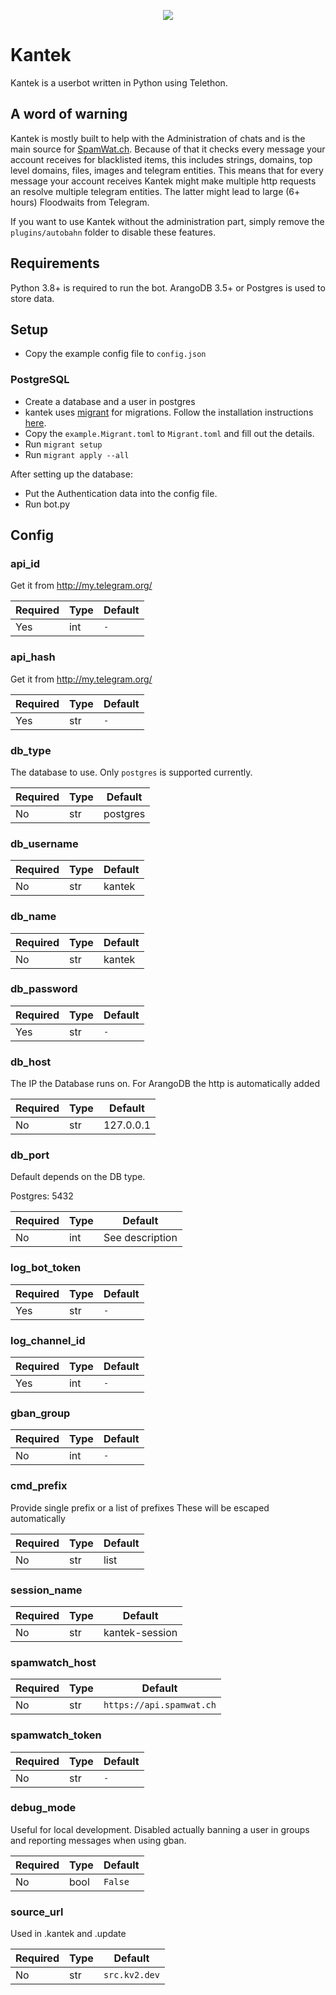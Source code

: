 <p align="center">
  <img src="https://i.sitischu.com/kantek_main_smol_256.png">
</p>

# Kantek
Kantek is a userbot written in Python using Telethon.

## A word of warning
Kantek is mostly built to help with the Administration of chats and is the main source for [SpamWat.ch](https://spamwat.ch). 
Because of that it checks every message your account receives for blacklisted items, this includes strings, domains, top level domains, files, images and telegram entities. This means that for every message your account receives Kantek might make multiple http requests an resolve multiple telegram entities. The latter might lead to large (6+ hours) Floodwaits from Telegram.

If you want to use Kantek without the administration part, simply remove the `plugins/autobahn` folder to disable these features. 

## Requirements
Python 3.8+ is required to run the bot.
ArangoDB 3.5+ or Postgres is used to store data.

## Setup
- Copy the example config file to `config.json`

### PostgreSQL
- Create a database and a user in postgres
- kantek uses [migrant](https://github.com/jaemk/migrant) for migrations. Follow the installation instructions [here](https://github.com/jaemk/migrant#installation).
- Copy the `example.Migrant.toml` to `Migrant.toml` and fill out the details.
- Run `migrant setup`
- Run `migrant apply --all` 

After setting up the database:

- Put the Authentication data into the config file.
- Run bot.py

## Config
### api_id
Get it from http://my.telegram.org/

| Required | Type | Default   |
| -------- | ---- | --------- |
| Yes      | int  | `-`       |

### api_hash
Get it from http://my.telegram.org/

| Required | Type | Default   |
| -------- | ---- | --------- |
| Yes      | str  | `-`       |

### db_type
The database to use. Only `postgres` is supported currently.

| Required | Type | Default   |
| -------- | ---- | --------- |
| No       | str  | postgres  |

### db_username

| Required | Type | Default |
| -------- | ---- | ------- |
| No       | str  | kantek  |  

### db_name

| Required | Type | Default |
| -------- | ---- | ------- |
| No       | str  | kantek  |

### db_password

| Required | Type | Default   |
| -------- | ---- | --------- |
| Yes      | str  | `-`       |

### db_host
The IP the Database runs on. For ArangoDB the http is automatically added

| Required | Type | Default    |
| -------- | ---- | ---------- |
| No       | str  | 127.0.0.1  |

### db_port
Default depends on the DB type. 

Postgres: 5432

| Required | Type | Default          |
| -------- | ---- | ---------------- |
| No       | int  | See description  |

### log_bot_token

| Required | Type | Default   |
| -------- | ---- | --------- |
| Yes      | str  | `-`       |

### log_channel_id

| Required | Type | Default   |
| -------- | ---- | --------- |
| Yes      | int  | `-`       |

### gban_group

| Required | Type | Default   |
| -------- | ---- | --------- |
| No       | int  | `-`       |

### cmd_prefix
 Provide single prefix or a list of prefixes
 These will be escaped automatically

| Required | Type     | Default |
| -------- | -------- | ------- |
| No       | str|list | `.`     |

### session_name

| Required | Type | Default            |
| -------- | ---- | ------------------ |
| No       | str  | kantek-session     |

### spamwatch_host

| Required | Type | Default                  |
| -------- | ---- | ------------------------ |
| No       | str  | `https://api.spamwat.ch` |

### spamwatch_token

| Required | Type | Default   |
| -------- | ---- | --------- |
| No       | str  | `-`       |

### debug_mode
Useful for local development. Disabled actually banning a user in groups and reporting messages when using gban.

| Required | Type  | Default |
| -------- | ----- | ------- |
| No       | bool  | `False` |

### source_url
Used in .kantek and .update

| Required | Type | Default       |
| -------- | ---- | ------------- |
| No       | str  | `src.kv2.dev` |
